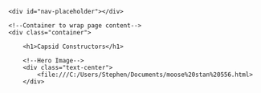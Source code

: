 
<!-- Navigation bar placeholder-->
	<div id="nav-placeholder"></div>

	<!--Container to wrap page content-->
	<div class="container">

		<h1>Capsid Constructors</h1>

		<!--Hero Image-->
		<div class="text-center">
			<file:///C:/Users/Stephen/Documents/moose%20stan%20556.html>
		</div>


